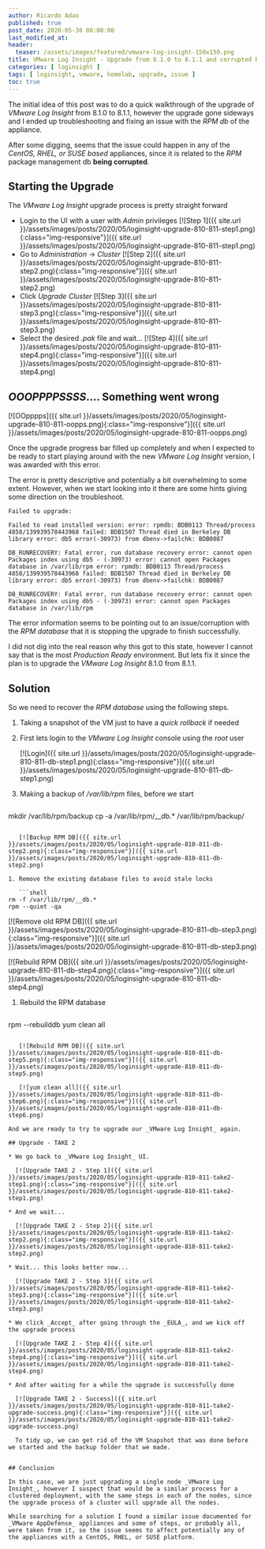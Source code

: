```yaml
---
author: Ricardo Adao
published: true
post_date: 2020-05-30 08:00:00  
last_modified_at:
header:
  teaser: /assets/images/featured/vmware-log-insight-150x150.png
title: VMware Log Insight - Upgrade from 8.1.0 to 8.1.1 and corrupted RPM db
categories: [ loginsight ]
tags: [ loginsight, vmware, homelab, upgrade, issue ]
toc: true
---
```

The initial idea of this post was to do a quick walkthrough of the upgrade of _VMware Log Insight_ from 8.1.0 to 8.1.1, however the upgrade gone sideways and I ended up troubleshooting and fixing an issue with the _RPM db_ of the appliance.

After some digging, seems that the issue could happen in any of the _CentOS, RHEL, or SUSE based_ appliances, since it is related to the _RPM_ package management db **being corrupted**.

## Starting the Upgrade

The _VMware Log Insight_ upgrade process is pretty straight forward

* Login to the UI with a user with _Admin_ privileges
  [![Step 1]({{ site.url }}/assets/images/posts/2020/05/loginsight-upgrade-810-811-step1.png){:class="img-responsive"}]({{ site.url }}/assets/images/posts/2020/05/loginsight-upgrade-810-811-step1.png)
* Go to _Administration_ -> _Cluster_
  [![Step 2]({{ site.url }}/assets/images/posts/2020/05/loginsight-upgrade-810-811-step2.png){:class="img-responsive"}]({{ site.url }}/assets/images/posts/2020/05/loginsight-upgrade-810-811-step2.png)
* Click _Upgrade Cluster_
  [![Step 3]({{ site.url }}/assets/images/posts/2020/05/loginsight-upgrade-810-811-step3.png){:class="img-responsive"}]({{ site.url }}/assets/images/posts/2020/05/loginsight-upgrade-810-811-step3.png)
* Select the desired _.pak_ file and wait...
  [![Step 4]({{ site.url }}/assets/images/posts/2020/05/loginsight-upgrade-810-811-step4.png){:class="img-responsive"}]({{ site.url }}/assets/images/posts/2020/05/loginsight-upgrade-810-811-step4.png)

## _**OOOPPPPSSSS**_.... Something went wrong

[![OOpppps]({{ site.url }}/assets/images/posts/2020/05/loginsight-upgrade-810-811-oopps.png){:class="img-responsive"}]({{ site.url }}/assets/images/posts/2020/05/loginsight-upgrade-810-811-oopps.png)

Once the upgrade progress bar filled up completely and when I expected to be ready to start playing around with the new _VMware Log Insight_ version, I was awarded with this error.

The error is pretty descriptive and potentially a bit overwhelming to some extent. However, when we start looking into it there are some hints giving some direction on the troubleshoot.

```text
Failed to upgrade:

Failed to read installed version: error: rpmdb: BDB0113 Thread/process 4858/139939578443968 failed: BDB1507 Thread died in Berkeley DB library error: db5 error(-30973) from dbenv->failchk: BDB0087

DB_RUNRECOVERY: Fatal error, run database recovery error: cannot open Packages index using db5 - (-30973) error: cannot open Packages database in /var/lib/rpm error: rpmdb: BDB0113 Thread/process 4858/139939578443968 failed: BDB1507 Thread died in Berkeley DB library error: db5 error(-30973) from dbenv->failchk: BDB0087

DB_RUNRECOVERY: Fatal error, run database recovery error: cannot open Packages index using db5 - (-30973) error: cannot open Packages database in /var/lib/rpm
```

The error information seems to be pointing out to an issue/corruption with the _RPM database_ that it is stopping the upgrade to finish successfully.

I did not dig into the real reason why this got to this state, however I cannot say that is the most _Production Ready_ environment. But lets fix it since the plan is to upgrade the _VMware Log Insight_ 8.1.0 from 8.1.1.

## Solution

So we need to recover the _RPM database_ using the following steps.

1. Taking a snapshot of the VM just to have a _quick rollback_ if needed
1. First lets login to the _VMware Log Insight_  console using the _root_ user

   [![Login]({{ site.url }}/assets/images/posts/2020/05/loginsight-upgrade-810-811-db-step1.png){:class="img-responsive"}]({{ site.url }}/assets/images/posts/2020/05/loginsight-upgrade-810-811-db-step1.png)

1. Making a backup of _/var/lib/rpm_ files, before we start

   ```shell
mkdir /var/lib/rpm/backup
cp -a /var/lib/rpm/__db.* /var/lib/rpm/backup/
```

   [![Backup RPM DB]({{ site.url }}/assets/images/posts/2020/05/loginsight-upgrade-810-811-db-step2.png){:class="img-responsive"}]({{ site.url }}/assets/images/posts/2020/05/loginsight-upgrade-810-811-db-step2.png)

1. Remove the existing database files to avoid stale locks

   ```shell
rm -f /var/lib/rpm/__db.*
rpm --quiet -qa
```
   [![Remove old RPM DB]({{ site.url }}/assets/images/posts/2020/05/loginsight-upgrade-810-811-db-step3.png){:class="img-responsive"}]({{ site.url }}/assets/images/posts/2020/05/loginsight-upgrade-810-811-db-step3.png)

   [![Rebuild RPM DB]({{ site.url }}/assets/images/posts/2020/05/loginsight-upgrade-810-811-db-step4.png){:class="img-responsive"}]({{ site.url }}/assets/images/posts/2020/05/loginsight-upgrade-810-811-db-step4.png)

1. Rebuild the RPM database

   ```shell
rpm --rebuilddb
yum clean all
```

   [![Rebuild RPM DB]({{ site.url }}/assets/images/posts/2020/05/loginsight-upgrade-810-811-db-step5.png){:class="img-responsive"}]({{ site.url }}/assets/images/posts/2020/05/loginsight-upgrade-810-811-db-step5.png)

   [![yum clean all]({{ site.url }}/assets/images/posts/2020/05/loginsight-upgrade-810-811-db-step6.png){:class="img-responsive"}]({{ site.url }}/assets/images/posts/2020/05/loginsight-upgrade-810-811-db-step6.png)

And we are ready to try to upgrade our _VMware Log Insight_ again.

## Upgrade - TAKE 2

* We go back to _VMware Log Insight_ UI.

  [![Upgrade TAKE 2 - Step 1]({{ site.url }}/assets/images/posts/2020/05/loginsight-upgrade-810-811-take2-step1.png){:class="img-responsive"}]({{ site.url }}/assets/images/posts/2020/05/loginsight-upgrade-810-811-take2-step1.png)

* And we wait...

  [![Upgrade TAKE 2 - Step 2]({{ site.url }}/assets/images/posts/2020/05/loginsight-upgrade-810-811-take2-step2.png){:class="img-responsive"}]({{ site.url }}/assets/images/posts/2020/05/loginsight-upgrade-810-811-take2-step2.png)

* Wait... this looks better now...

  [![Upgrade TAKE 2 - Step 3]({{ site.url }}/assets/images/posts/2020/05/loginsight-upgrade-810-811-take2-step3.png){:class="img-responsive"}]({{ site.url }}/assets/images/posts/2020/05/loginsight-upgrade-810-811-take2-step3.png)

* We click _Accept_ after going through the _EULA_, and we kick off the upgrade process

  [![Upgrade TAKE 2 - Step 4]({{ site.url }}/assets/images/posts/2020/05/loginsight-upgrade-810-811-take2-step4.png){:class="img-responsive"}]({{ site.url }}/assets/images/posts/2020/05/loginsight-upgrade-810-811-take2-step4.png)

* And after waiting for a while the upgrade is successfully done

  [![Upgrade TAKE 2 - Success]({{ site.url }}/assets/images/posts/2020/05/loginsight-upgrade-810-811-take2-upgrade-success.png){:class="img-responsive"}]({{ site.url }}/assets/images/posts/2020/05/loginsight-upgrade-810-811-take2-upgrade-success.png)

  To tidy up, we can get rid of the VM Snapshot that was done before we started and the backup folder that we made.


## Conclusion

In this case, we are just upgrading a single node _VMware Log Insight_, however I suspect that would be a similar process for a clustered deployment, with the same steps in each of the nodes, since the upgrade process of a cluster will upgrade all the nodes.

While searching for a solution I found a similar issue documented for _VMware AppDefense_ appliances and some of steps, or probably all, were taken from it, so the issue seems to affect potentially any of the appliances with a CentOS, RHEL, or SUSE platform.
